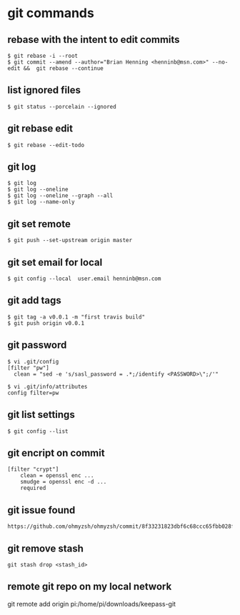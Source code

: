 # git commands

## rebase with the intent to edit commits
```shell
$ git rebase -i --root
$ git commit --amend --author="Brian Henning <henninb@msn.com>" --no-edit &&  git rebase --continue
```

## list ignored files
```shell
$ git status --porcelain --ignored
```

## git rebase edit
```shell
$ git rebase --edit-todo
```

## git log
```shell
$ git log
$ git log --oneline
$ git log --oneline --graph --all
$ git log --name-only
```

## git set remote
```shell
$ git push --set-upstream origin master
```

## git set email for local
```shell
$ git config --local  user.email henninb@msn.com
```

## git add tags
```shell
$ git tag -a v0.0.1 -m "first travis build"
$ git push origin v0.0.1
```

## git password
```shell
$ vi .git/config
[filter "pw"]
  clean = "sed -e 's/sasl_password = .*;/identify <PASSWORD>\";/'"

$ vi .git/info/attributes
config filter=pw
```

## git list settings
```shell
$ git config --list
```

## git encript on commit
```
[filter "crypt"]
	clean = openssl enc ...
	smudge = openssl enc -d ...
	required
```

## git issue found
```
https://github.com/ohmyzsh/ohmyzsh/commit/8f33231823dbf6c68ccc65fbb028fce6ff1efd74
```

## git remove stash
```
git stash drop <stash_id>
```

## remote git repo on my local network
git remote add origin pi:/home/pi/downloads/keepass-git
